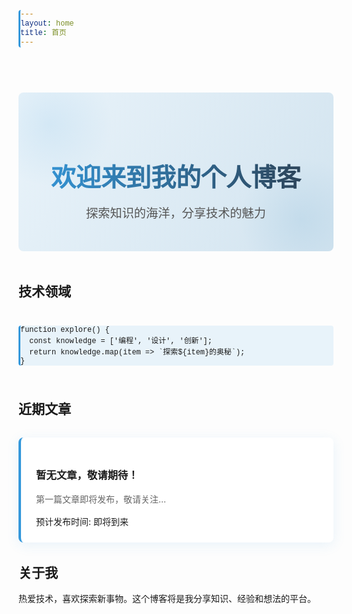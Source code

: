 ```yaml
---
layout: home
title: 首页
---
```


<div class="hero-section">
  <h1 class="hero-title">欢迎来到我的个人博客</h1>
  <p class="hero-subtitle">探索知识的海洋，分享技术的魅力</p>
</div>

## 技术领域

```
function explore() {
  const knowledge = ['编程', '设计', '创新'];
  return knowledge.map(item => `探索${item}的奥秘`);
}
```

## 近期文章

<div class="post-grid">
  <div class="post-card">
    <h3>暂无文章，敬请期待！</h3>
    <p class="post-excerpt">第一篇文章即将发布，敬请关注...</p>
    <div class="post-meta">预计发布时间: 即将到来</div>
  </div>
</div>

## 关于我

热爱技术，喜欢探索新事物。这个博客将是我分享知识、经验和想法的平台。

<style>
.hero-section {
  text-align: center;
  margin: 3rem 0;
  padding: 3rem 1rem;
  background: linear-gradient(120deg, rgba(52, 152, 219, 0.1) 0%, rgba(41, 128, 185, 0.2) 100%);
  border-radius: 8px;
  position: relative;
  overflow: hidden;
}

.hero-section::before {
  content: '';
  position: absolute;
  top: 0;
  left: 0;
  right: 0;
  bottom: 0;
  background: 
    radial-gradient(circle at 10% 20%, rgba(52, 152, 219, 0.1) 0%, transparent 20%),
    radial-gradient(circle at 90% 80%, rgba(41, 128, 185, 0.1) 0%, transparent 20%);
  z-index: -1;
}

.hero-title {
  font-size: 2.5rem;
  margin-bottom: 1rem;
  background: linear-gradient(90deg, #3498db, #2c3e50);
  -webkit-background-clip: text;
  -webkit-text-fill-color: transparent;
  background-clip: text;
}

.hero-subtitle {
  font-size: 1.2rem;
  color: #555;
  max-width: 600px;
  margin: 0 auto;
}

.post-grid {
  display: grid;
  grid-template-columns: repeat(auto-fill, minmax(300px, 1fr));
  gap: 2rem;
  margin: 2rem 0;
}

.post-card {
  background: white;
  border-radius: 8px;
  padding: 1.5rem;
  box-shadow: 0 4px 20px rgba(52, 152, 219, 0.1);
  transition: transform 0.3s ease, box-shadow 0.3s ease;
  border-left: 4px solid #3498db;
}

.post-card:hover {
  transform: translateY(-5px);
  box-shadow: 0 10px 30px rgba(52, 152, 219, 0.2);
}

.post-excerpt {
  color: #666;
  margin: 1rem 0;
}

code {
  background: rgba(52, 152, 219, 0.1);
  border-radius: 4px;
  border-left: 3px solid #3498db;
  padding: 1rem;
  margin: 1.5rem 0;
  font-family: "Courier New", monospace;
  display: block;
}
</style>
